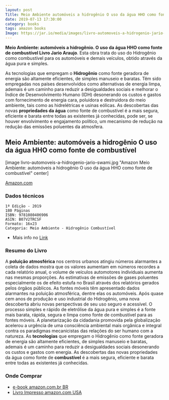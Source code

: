 ```yaml
---
layout: post
Title: Meio Ambiente automóveis a hidrogênio O uso da água HHO como fonte de combustível Livro Jario Araujo
date: 2019-07-13 17:30:00
category: books 
tags: amazon books
Image: https://jar.io/media/images/livro-automoveis-a-hidrogenio-jario-swami.jpg
---
```

**Meio Ambiente: automóveis a hidrogênio. O uso da água HHO como fonte de combustível Livro Jario Araujo**. Esta obra trata do uso do Hidrogênio como combustível para os automóveis e demais veículos, obtido através da água pura e simples. <!--more-->

As tecnologias que empregam o **Hidrogênio** como fonte geradora de energia são altamente eficientes, de simples manuseio e baratas. Têm sido empregadas nos países desenvolvidos como alternativas de energia limpa, ademais é um caminho para reduzir a desigualdades sociais e melhorar o Índice de Desenvolvimento Humano (IDH) desonerando os custos e gastos com fornecimento de energia cara, poluidora e destruidora do meio ambiente, tais como as hidrelétricas e usinas eólicas. As descobertas das novas **propriedades da água** como fonte de combustível é a mais segura, eficiente e barata entre todas as existentes já conhecidas, pode ser, se houver envolvimento e engajamento político, um mecanismo de redução na redução das emissões poluentes da atmosfera.


## Meio Ambiente: automóveis a hidrogênio O uso da água HHO como fonte de combustível

[image livro-automoveis-a-hidrogenio-jario-swami.jpg "Amazon Meio Ambiente: automóveis a hidrogênio O uso da água HHO como fonte de combustível" center] 

[Amazon.com](https://www.amazon.com.br/dp/B07V2TRCSF/)

### Dados técnicos

    1ª Edição - 2019
    180 Páginas
    ISBN: 9781080406906
	ASIN: B07V2TRCSF 
    Formato: 16x23
	Categoria: Meio Ambiente - Hidrogênio Combustível 
	
* Mais info no [Link](https://www.amazon.com.br/dp/B07V2TRCSF/)
	
### Resumo do Livro

A **poluição atmosférica** nos centros urbanos atingiu números alarmantes a coleta de dados mostra que os valores aumentam em números recordes a cada relatório anual, o volume de veículos automotores individuais aumenta nas mesmas proporções. As estimativas de emissões de gases poluentes especialmente os de efeito estufa no Brasil através dos relatórios gerados pelos órgãos públicos. As fontes móveis têm apresentado dados alarmantes na poluição atmosférica, dentre elas os automóveis. Após quase cem anos de produção e uso industrial do Hidrogênio, uma nova descoberta abriu novas perspectivas de seu uso seguro e acessível. O processo simples e rápido de eletrólise da água pura e simples é a fonte mais barata, rápida, segura e limpa como fonte de combustível para as fontes móveis. A planetarização da cidadania promovida pela globalização acelerou a urgência de uma consciência ambiental mais orgânica e integral contra os paradigmas mecanicistas das relações do ser humano com a natureza. As **tecnologias** que empregam o Hidrogênio como fonte geradora de energia são altamente eficientes, de simples manuseio e baratas, ademais é um caminho para reduzir a desigualdades sociais desonerando os custos e gastos com energia. As descobertas das novas propriedades da água como fonte de **combustível** é a mais segura, eficiente e barata entre todas as existentes já conhecidas.

### Onde Comprar


* [e-book amazon.com.br BR](https://www.amazon.com.br/dp/B07V2TRCSF/)
* [Livro Impresso amazon.com USA](https://www.amazon.com)

   
